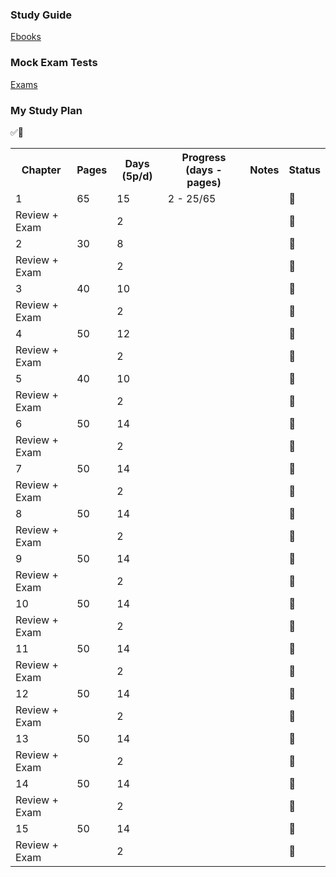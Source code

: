 <h3><b>Study Guide</b></h3>

[Ebooks](https://studylib.net/doc/25925179/ocp-oracle-certified-professional-java-se-17-developer-st...)

<h3><b>Mock Exam Tests</b></h3>

[Exams](https://www.myexamcloud.com/onlineexam/index.html)

<h3><b>My Study Plan</b></h3> ✅🔲

<table>
  <tr>
    <th>Chapter</th>
    <th>Pages</th>
    <th>Days (5p/d)</th>
    <th>Progress (days - pages)</th>
    <th>Notes</th>
    <th>Status</th>
  </tr>
  <tr>
    <td>1</td>
    <td>65</td>
    <td>15</td>
    <td>2 - 25/65</td>
    <td></td>
    <td>🔲</td>
  </tr>
  <tr>
    <td>Review + Exam</td>
    <td></td>
    <td>2</td>
    <td></td>
    <td></td>
    <td>🔲</td>
  </tr>
  <tr>
    <td>2</td>
    <td>30</td>
    <td>8</td>
    <td></td>
    <td></td>
    <td>🔲</td>
  </tr>
  <tr>
    <td>Review + Exam</td>
    <td></td>
    <td>2</td>
    <td></td>
    <td></td>
    <td>🔲</td>
  </tr>
  <tr>
    <td>3</td>
    <td>40</td>
    <td>10</td>
    <td></td>
    <td></td>
    <td>🔲</td>
  </tr>
  <tr>
    <td>Review + Exam</td>
    <td></td>
    <td>2</td>
    <td></td>
    <td></td>
    <td>🔲</td>
  </tr>
  <tr>
    <td>4</td>
    <td>50</td>
    <td>12</td>
    <td></td>
    <td></td>
    <td>🔲</td>
  </tr>
  <tr>
    <td>Review + Exam</td>
    <td></td>
    <td>2</td>
    <td></td>
    <td></td>
    <td>🔲</td>
  </tr>
  <tr>
    <td>5</td>
    <td>40</td>
    <td>10</td>
    <td></td>
    <td></td>
    <td>🔲</td>
  </tr>
  <tr>
    <td>Review + Exam</td>
    <td></td>
    <td>2</td>
    <td></td>
    <td></td>
    <td>🔲</td>
  </tr>
  <tr>
    <td>6</td>
    <td>50</td>
    <td>14</td>
    <td></td>
    <td></td>
    <td>🔲</td>
  </tr>
  <tr>
    <td>Review + Exam</td>
    <td></td>
    <td>2</td>
    <td></td>
    <td></td>
    <td>🔲</td>
  </tr>
  <tr>
    <td>7</td>
    <td>50</td>
    <td>14</td>
    <td></td>
    <td></td>
    <td>🔲</td>
  </tr>
  <tr>
    <td>Review + Exam</td>
    <td></td>
    <td>2</td>
    <td></td>
    <td></td>
    <td>🔲</td>
  </tr>
  <tr>
    <td>8</td>
    <td>50</td>
    <td>14</td>
    <td></td>
    <td></td>
    <td>🔲</td>
  </tr>
  <tr>
    <td>Review + Exam</td>
    <td></td>
    <td>2</td>
    <td></td>
    <td></td>
    <td>🔲</td>
  </tr>
  <tr>
    <td>9</td>
    <td>50</td>
    <td>14</td>
    <td></td>
    <td></td>
    <td>🔲</td>
  </tr>
  <tr>
    <td>Review + Exam</td>
    <td></td>
    <td>2</td>
    <td></td>
    <td></td>
    <td>🔲</td>
  </tr>
  <tr>
    <td>10</td>
    <td>50</td>
    <td>14</td>
    <td></td>
    <td></td>
    <td>🔲</td>
  </tr>
  <tr>
    <td>Review + Exam</td>
    <td></td>
    <td>2</td>
    <td></td>
    <td></td>
    <td>🔲</td>
  </tr>
  <tr>
    <td>11</td>
    <td>50</td>
    <td>14</td>
    <td></td>
    <td></td>
    <td>🔲</td>
  </tr>
  <tr>
    <td>Review + Exam</td>
    <td></td>
    <td>2</td>
    <td></td>
    <td></td>
    <td>🔲</td>
  </tr>
  <tr>
    <td>12</td>
    <td>50</td>
    <td>14</td>
    <td></td>
    <td></td>
    <td>🔲</td>
  </tr>
  <tr>
    <td>Review + Exam</td>
    <td></td>
    <td>2</td>
    <td></td>
    <td></td>
    <td>🔲</td>
  </tr>
  <tr>
    <td>13</td>
    <td>50</td>
    <td>14</td>
    <td></td>
    <td></td>
    <td>🔲</td>
  </tr>
  <tr>
    <td>Review + Exam</td>
    <td></td>
    <td>2</td>
    <td></td>
    <td></td>
    <td>🔲</td>
  </tr>
  <tr>
    <td>14</td>
    <td>50</td>
    <td>14</td>
    <td></td>
    <td></td>
    <td>🔲</td>
  </tr>
  <tr>
    <td>Review + Exam</td>
    <td></td>
    <td>2</td>
    <td></td>
    <td></td>
    <td>🔲</td>
  </tr>
  <tr>
    <td>15</td>
    <td>50</td>
    <td>14</td>
    <td></td>
    <td></td>
    <td>🔲</td>
  </tr>
  <tr>
    <td>Review + Exam</td>
    <td></td>
    <td>2</td>
    <td></td>
    <td></td>
    <td>🔲</td>
  </tr>
  
</table>
